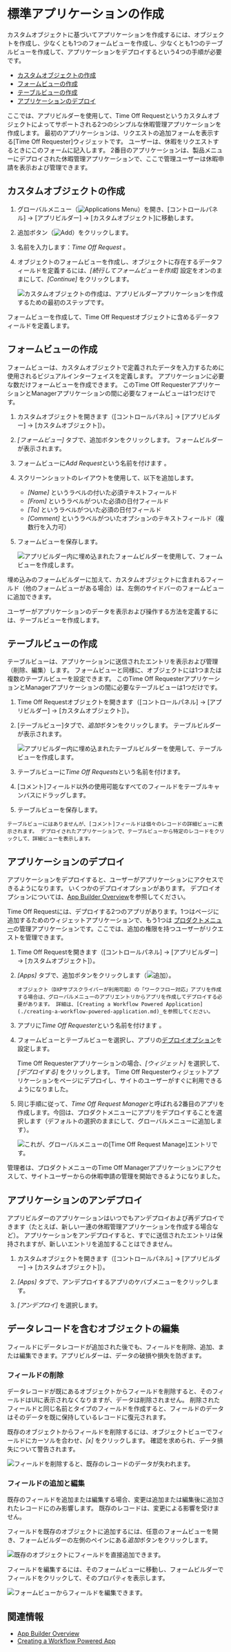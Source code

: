 # 標準アプリケーションの作成

カスタムオブジェクトに基づいてアプリケーションを作成するには、オブジェクトを作成し、少なくとも1つのフォームビューを作成し、少なくとも1つのテーブルビューを作成して、アプリケーションをデプロイするという4つの手順が必要です。

  - [カスタムオブジェクトの作成](#creating-a-custom-object)
  - [フォームビューの作成](#creating-form-views)
  - [テーブルビューの作成](#creating-table-views)
  - [アプリケーションのデプロイ](#deploying-the-application)

ここでは、アプリビルダーを使用して、Time Off Requestというカスタムオブジェクトによってサポートされる2つのシンプルな休暇管理アプリケーションを作成します。 最初のアプリケーションは、リクエストの追加フォームを表示する[Time Off Requester]ウィジェットです。 ユーザーは、休暇をリクエストするときにこのフォームに記入します。 2番目のアプリケーションは、製品メニューにデプロイされた休暇管理アプリケーションで、ここで管理ユーザーは休暇申請を表示および管理できます。

## カスタムオブジェクトの作成

1.  グローバルメニュー（![Applications Menu](../../images/icon-applications-menu.png)）を開き、[コントロールパネル] → [アプリビルダー] → [カスタムオブジェクト]に移動します。

2.  追加ボタン（![Add](../../images/icon-add.png)）をクリックします。

3.  名前を入力します：*Time Off Request* 。

4.  オブジェクトのフォームビューを作成し、オブジェクトに存在するデータフィールドを定義するには、*[続行してフォームビューを作成]* 設定をオンのままにして、*[Continue]* をクリックします。

    ![カスタムオブジェクトの作成は、アプリビルダーアプリケーションを作成するための最初のステップです。](./creating-a-standard-application/images/01.png)

フォームビューを作成して、Time Off Requestオブジェクトに含めるデータフィールドを定義します。

## フォームビューの作成

フォームビューは、カスタムオブジェクトで定義されたデータを入力するために使用されるビジュアルインターフェイスを定義します。 アプリケーションに必要な数だけフォームビューを作成できます。 このTime Off RequesterアプリケーションとManagerアプリケーションの間に必要なフォームビューは1つだけです。

1.  カスタムオブジェクトを開きます（[コントロールパネル] → [アプリビルダー] → [カスタムオブジェクト]）。

2.  *[フォームビュー]* タブで、追加ボタンをクリックします。 フォームビルダーが表示されます。

3.  フォームビューに*Add Request*という名前を付けます 。

4.  スクリーンショットのレイアウトを使用して、以下を追加します。

      - *[Name]* というラベルの付いた必須テキストフィールド
      - *[From]* というラベルがついた必須の日付フィールド
      - *[To]* というラベルがついた必須の日付フィールド
      - *[Comment]* というラベルがついたオプションのテキストフィールド（複数行を入力可）

5.  フォームビューを保存します。

    ![アプリビルダー内に埋め込まれたフォームビルダーを使用して、フォームビューを作成します。](./creating-a-standard-application/images/02.png)

埋め込みのフォームビルダーに加えて、カスタムオブジェクトに含まれるフィールド（他のフォームビューがある場合）は、左側のサイドバーのフォームビューに追加できます。

ユーザーがアプリケーションのデータを表示および操作する方法を定義するには、テーブルビューを作成します。

## テーブルビューの作成

テーブルビューは、アプリケーションに送信されたエントリを表示および管理（削除、編集）します。 フォームビューと同様に、オブジェクトには1つまたは複数のテーブルビューを設定できます。 このTime Off RequesterアプリケーションとManagerアプリケーションの間に必要なテーブルビューは1つだけです。

1.  Time Off Requestオブジェクトを開きます（[コントロールパネル] → [アプリビルダー] → [カスタムオブジェクト]）。

2.  [テーブルビュー]タブで、*追加*ボタンをクリックします。 テーブルビルダーが表示されます。

    ![アプリビルダー内に埋め込まれたテーブルビルダーを使用して、テーブルビューを作成します。](./creating-a-standard-application/images/03.png)

3.  テーブルビューに*Time Off Requests*という名前を付けます。

4.  [コメント]フィールド以外の使用可能なすべてのフィールドをテーブルキャンバスにドラッグします。

5.  テーブルビューを保存します。

<!-- end list -->

```{note}
テーブルビューにはありませんが、[コメント]フィールドは個々のレコードの詳細ビューに表示されます。 デプロイされたアプリケーションで、テーブルビューから特定のレコードをクリックして、詳細ビューを表示します。 
```

## アプリケーションのデプロイ

アプリケーションをデプロイすると、ユーザーがアプリケーションにアクセスできるようになります。 いくつかのデプロイオプションがあります。 デプロイオプションについては、[App Builder Overview](./app-builder-overview.md#deployment)を参照してください。

Time Off Requestには、デプロイする2つのアプリがあります。1つはページに追加するためのウィジェットアプリケーションで、もう1つは [プロダクトメニュー](../../getting-started/navigating-dxp.md#product-menu)の管理アプリケーションです。ここでは、追加の権限を持つユーザーがリクエストを管理できます。

1.  Time Off Requestを開きます（[コントロールパネル] → [アプリビルダー] → [カスタムオブジェクト]）。

2.  *[Apps]* タブで、追加ボタンをクリックします（![追加](../../images/icon-add.png)）。

    ```{note}
    オブジェクト（DXPサブスクライバーが利用可能）の「ワークフロー対応」アプリを作成する場合は、グローバルメニューのアプリエントリからアプリを作成してデプロイする必要があります。 詳細は、[Creating a Workflow Powered Application](./creating-a-workflow-powered-application.md)_を参照してください。
    ```

3.  アプリに*Time Off Requester*という名前を付けます 。

4.  フォームビューとテーブルビューを選択し、アプリの[デプロイオプション](./app-builder-overview.md#deployment)を設定します。

    Time Off Requesterアプリケーションの場合、*[ウィジェット]* を選択して、*[デプロイする]* をクリックします。 Time Off Requesterウィジェットアプリケーションをページにデプロイし、サイトのユーザーがすぐに利用できるようになりました。

5.  同じ手順に従って、*Time Off Request Manager*と呼ばれる2番目のアプリを作成します。今回は、プロダクトメニューにアプリをデプロイすることを選択します（デフォルトの選択のままにして、グローバルメニューに追加します）。

    ![これが、グローバルメニューの[Time Off Request Manage]エントリです。](./creating-a-standard-application/images/04.png)

管理者は、プロダクトメニューのTime Off Managerアプリケーションにアクセスして、サイトユーザーからの休暇申請の管理を開始できるようになりました。

## アプリケーションのアンデプロイ

アプリビルダーのアプリケーションはいつでもアンデプロイおよび再デプロイできます（たとえば、新しい一連の休暇管理アプリケーションを作成する場合など）。 アプリケーションをアンデプロイすると、すでに送信されたエントリは保持されますが、新しいエントリを追加することはできません。

1.  カスタムオブジェクトを開きます（[コントロールパネル] → [アプリビルダー] → [カスタムオブジェクト]）。

2.  *[Apps]* タブで、アンデプロイするアプリのケバブメニューをクリックします。

3.  *[アンデプロイ]* を選択します。

## データレコードを含むオブジェクトの編集

フィールドにデータレコードが追加された後でも、フィールドを削除、追加、または編集できます。アプリビルダーは、データの破損や損失を防ぎます。

### フィールドの削除

データレコードが既にあるオブジェクトからフィールドを削除すると、そのフィールドはUIに表示されなくなりますが、データは削除されません。 削除されたフィールドと同じ名前とタイプのフィールドを作成すると、フィールドのデータはそのデータを既に保持しているレコードに復元されます。

既存のオブジェクトからフィールドを削除するには、オブジェクトビューでフィールドにカーソルを合わせ、*[x]* をクリックします。 確認を求められ、データ損失について警告されます。

![フィールドを削除すると、既存のレコードのデータが失われます。](./creating-a-standard-application/images/06.png)

### フィールドの追加と編集

既存のフィールドを追加または編集する場合、変更は追加または編集後に追加されたレコードにのみ影響します。 既存のレコードは、変更による影響を受けません。

フィールドを既存のオブジェクトに追加するには、任意のフォームビューを開き、フォームビルダーの左側のペインにある*追加*ボタンをクリックします。

![既存のオブジェクトにフィールドを直接追加できます。](./creating-a-standard-application/images/05.png)

フィールドを編集するには、そのフォームビューに移動し、フォームビルダーでフィールドをクリックして、そのプロパティを表示します。

![フォームビューからフィールドを編集できます。](./creating-a-standard-application/images/07.png)

## 関連情報

  - [App Builder Overview](./app-builder-overview.md)
  - [Creating a Workflow Powered App](./creating-a-workflow-powered-application.md)
